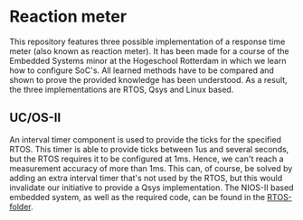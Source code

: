 # Reaction meter
This repository features three possible implementation of a response time meter (also known as reaction meter). It has been made for a course of the Embedded Systems minor at the Hogeschool Rotterdam in which we learn how to configure SoC's. All learned methods have to be compared and shown to prove the provided knowledge has been understood. As a result, the three implementations are RTOS, Qsys and Linux based.

## UC/OS-II
An interval timer component is used to provide the ticks for the specified RTOS. This timer is able to provide ticks between 1us and several seconds, but the RTOS requires it to be configured at 1ms. Hence, we can't reach a measurement accuracy of more than 1ms. This can, of course, be solved by adding an extra interval timer that's not used by the RTOS, but this would invalidate our initiative to provide a Qsys implementation. The NIOS-II based embedded system, as well as the required code, can be found in the [RTOS-folder](./rtos).